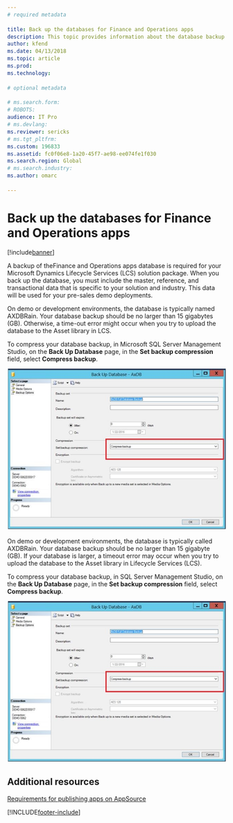 ```yaml
---
# required metadata

title: Back up the databases for Finance and Operations apps
description: This topic provides information about the database backup that is required for your Microsoft Dynamics Lifecycle Services (LCS) solution package.
author: kfend
ms.date: 04/13/2018
ms.topic: article
ms.prod: 
ms.technology: 

# optional metadata

# ms.search.form: 
# ROBOTS: 
audience: IT Pro
# ms.devlang: 
ms.reviewer: sericks
# ms.tgt_pltfrm: 
ms.custom: 196833
ms.assetid: fc0f06e8-1a20-45f7-ae98-ee074fe1f030
ms.search.region: Global
# ms.search.industry: 
ms.author: omarc

---
```


# Back up the databases for Finance and Operations apps

[!include[banner](../includes/banner.md)]

A backup of theFinance and Operations apps database is required for your Microsoft Dynamics Lifecycle Services (LCS) solution package. When you back up the database, you must include the master, reference, and transactional data that is specific to your solution and industry. This data will be used for your pre-sales demo deployments.

On demo or development environments, the database is typically named AXDBRain. Your database backup should be no larger than 15 gigabytes (GB). Otherwise, a time-out error might occur when you try to upload the database to the Asset library in LCS. 

To compress your database backup, in Microsoft SQL Server Management Studio, on the **Back Up Database** page, in the **Set backup compression** field, select **Compress backup**.

[![Compress backup selected in the Set backup compression field.](./media/databasebackup01.jpg)](./media/databasebackup01.jpg)

On demo or development environments, the database is typically called AXDBRain. Your database backup should be no larger than 15 gigabyte (GB). If your database is larger, a timeout error may occur when you try to upload the database to the Asset library in Lifecycle Services (LCS). 
  
To compress your database backup, in SQL Server Management Studio, on the **Back Up Database** page, in the **Set backup compression** field, select **Compress backup**. 

[![databasebackup01.](./media/databasebackup01.jpg)](./media/databasebackup01.jpg)

## Additional resources

[Requirements for publishing apps on AppSource](lcs-solutions-app-source.md)


[!INCLUDE[footer-include](../../../includes/footer-banner.md)]